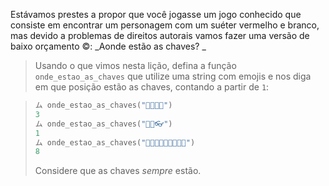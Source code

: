 Estávamos prestes a propor que você jogasse um jogo conhecido que consiste em encontrar um personagem com um suéter vermelho e branco, mas devido a problemas de direitos autorais vamos fazer uma versão de baixo orçamento :copyright:: _Aonde estão as chaves? _

> Usando o que vimos nesta lição, defina a função `onde_estao_as_chaves` que utilize uma string com emojis e nos diga em que posição estão as chaves, contando a partir de `1`:

>
> ```python
> ム onde_estao_as_chaves("🌂🐍🔑👛")
> 3
> ム onde_estao_as_chaves("🔑🔥👓")
> 1
> ム onde_estao_as_chaves("🍪🍪🍪🍪🍪🍪🍪🔑🧉")
> 8
> ```
>
> Considere que as chaves _sempre_ estão.  


